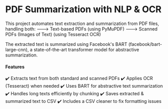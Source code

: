# PDF Summarization with NLP & OCR

This project automates text extraction and summarization from PDF files, handling both:
---> Text-based PDFs (using PyMuPDF)
---> Scanned PDFs (Images of Text) (using Tesseract OCR)

The extracted text is summarized using Facebook's BART (facebook/bart-large-cnn), a state-of-the-art transformer model for abstractive summarization.

#### Features
✔️ Extracts text from both standard and scanned PDFs
✔️ Applies OCR (Tesseract) when needed
✔️ Uses BART for abstractive text summarization
✔️ Handles long texts efficiently by chunking
✔️ Saves extracted & summarized text to CSV
✔️ Includes a CSV cleaner to fix formatting issues
